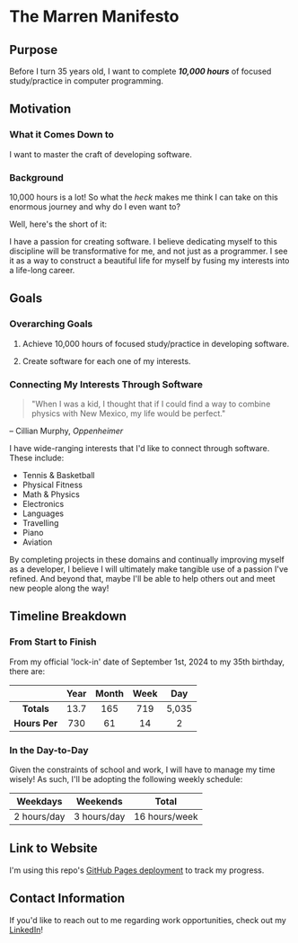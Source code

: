 # The Marren Manifesto

## Purpose
Before I turn 35 years old, I want to complete **_10,000 hours_** of focused study/practice in computer programming.

## Motivation
### What it Comes Down to 
I want to master the craft of developing software. 

### Background
10,000 hours is a lot! So what the *heck* makes me think I can take on this enormous journey and why do I even want to?

Well, here's the short of it:

I have a passion for creating software. I believe dedicating myself to this discipline will be transformative for me, and not just as a programmer. I see it as a way to construct a beautiful life for myself by fusing my interests into a life-long career.

## Goals
### Overarching Goals
1. Achieve 10,000 hours of focused study/practice in developing software.

2. Create software for each one of my interests.

### Connecting My Interests Through Software

>"When I was a kid, I thought that if I could find a way to combine physics with New Mexico, my life would be perfect."

<p>&#150 Cillian Murphy, <em>Oppenheimer</em>

I have wide-ranging interests that I'd like to connect through software. These include:
- Tennis & Basketball
- Physical Fitness
- Math & Physics
- Electronics
- Languages
- Travelling
- Piano
- Aviation

By completing projects in these domains and continually improving myself as a developer, I believe I will ultimately make tangible use of a passion I've refined. And beyond that, maybe I'll be able to help others out and meet new people along the way!

## Timeline Breakdown 
### From Start to Finish 
From my official 'lock-in' date of September 1st, 2024 to my 35th birthday, there are:

| | Year | Month | Week | Day
:---: | :---: | :---: | :---: | :---:
| **Totals** | 13.7 | 165 | 719 | 5,035
| **Hours Per** | 730 | 61 | 14 | 2

### In the Day-to-Day 
Given the constraints of school and work, I will have to manage my time wisely! As such, I'll be adopting the following weekly schedule:

Weekdays | Weekends | Total
:---: | :---: | :---:
2 hours/day | 3 hours/day | 16 hours/week


## Link to Website
I'm using this repo's [GitHub Pages deployment](https://lmarren1.github.io/the-marren-manifesto/ "The Marren Manifesto") to track my progress. 

## Contact Information
If you'd like to reach out to me regarding work opportunities, check out my [LinkedIn](https://www.linkedin.com/in/luke-marren-aa9912206/ "Luke Marren's LinkedIn Profile")!
